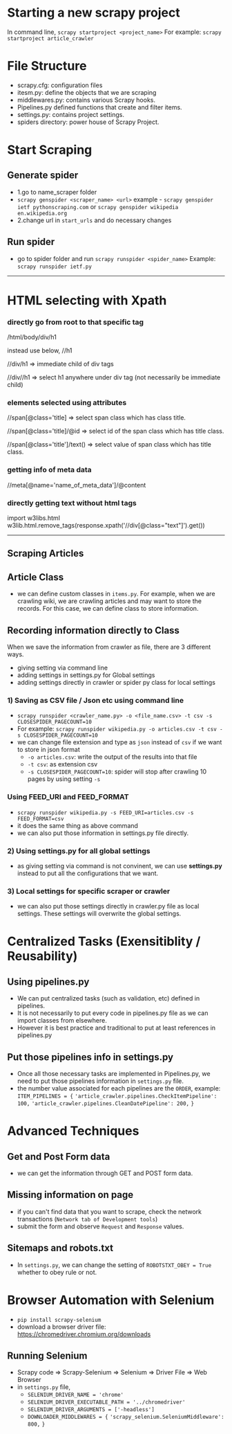 # Starting a new scrapy project

In command line,
`scrapy startproject <project_name>` For example: `scrapy startproject article_crawler`

# File Structure

- scrapy.cfg: configuration files
- itesm.py: define the objects that we are scraping
- middlewares.py: contains various Scrapy hooks.
- Pipelines.py defined functions that create and filter items.
- settings.py: contains project settings.
- spiders directory: power house of Scrapy Project.

# Start Scraping

## Generate spider

- 1.go to name_scraper folder
- `scrapy genspider <scraper_name> <url>` example - `scrapy genspider ietf pythonscraping.com` or `scrapy genspider wikipedia en.wikipedia.org`
- 2.change url in `start_urls` and do necessary changes

## Run spider

- go to spider folder and run `scrapy runspider <spider_name>` Example: `scrapy runspider ietf.py`

---

# HTML selecting with Xpath

### directly go from root to that specific tag

/html/body/div/h1

instead use below,
//h1

//div/h1 => immediate child of div tags

//div//h1 => select h1 anywhere under div tag (not necessarily be immediate child)

### elements selected using attributes

//span[@class='title] => select span class which has class title.

//span[@class='title]/@id => select id of the span class which has title class.

//span[@class='title']/text() => select value of span class which has title class.

### getting info of meta data

//meta[@name='name_of_meta_data']/@content

### directly getting text without html tags

import w3libs.html
w3lib.html.remove_tags(response.xpath('//div[@class="text"]').get())

---

## Scraping Articles

## Article Class

- we can define custom classes in `items.py`. For example, when we are crawling wiki, we are crawling articles and may want to store the records. For this case, we can define class to store information.

## Recording information directly to Class

When we save the information from crawler as file, there are 3 different ways.

- giving setting via command line
- adding settings in settings.py for Global settings
- adding settings directly in crawler or spider py class for local settings

### 1) Saving as CSV file / Json etc using command line

- `scrapy runspider <crawler_name.py> -o <file_name.csv> -t csv -s CLOSESPIDER_PAGECOUNT=10`
- For example: `scrapy runspider wikipedia.py -o articles.csv -t csv -s CLOSESPIDER_PAGECOUNT=10`
- we can change file extension and type as `json` instead of `csv` if we want to store in json format
  - `-o articles.csv`: write the output of the results into that file
  - `-t csv`: as extension csv
  - `-s CLOSESPIDER_PAGECOUNT=10`: spider will stop after crawling 10 pages by using setting `-s`

### Using FEED_URI and FEED_FORMAT

- `scrapy runspider wikipedia.py -s FEED_URI=articles.csv -s FEED_FORMAT=csv`
- it does the same thing as above command
- we can also put those information in settings.py file directly.

### 2) Using settings.py for all global settings

- as giving setting via command is not convinent, we can use **settings.py** instead to put all the configurations that we want.

### 3) Local settings for specific scraper or crawler

- we can also put those settings directly in crawler.py file as local settings. These settings will overwrite the global settings.

# Centralized Tasks (Exensitiblity / Reusability)

## Using pipelines.py

- We can put centralized tasks (such as validation, etc) defined in pipelines.
- It is not necessarily to put every code in pipelines.py file as we can import classes from elsewhere.
- However it is best practice and traditional to put at least references in pipelines.py

## Put those pipelines info in settings.py

- Once all those necessary tasks are implemented in Pipelines.py, we need to put those pipelines information in `settings.py` file.
- the number value associated for each pipelines are the `ORDER`, example:
  `ITEM_PIPELINES = {`
  `'article_crawler.pipelines.CheckItemPipeline': 100,`
  `'article_crawler.pipelines.CleanDatePipeline': 200,`
  `}`

# Advanced Techniques

## Get and Post Form data

- we can get the information through GET and POST form data.

## Missing information on page

- if you can't find data that you want to scrape, check the network transactions (`Network tab of Development tools`)
- submit the form and observe `Request` and `Response` values.

## Sitemaps and robots.txt

- In `settings.py`, we can change the setting of `ROBOTSTXT_OBEY = True` whether to obey rule or not.

# Browser Automation with Selenium

- `pip install scrapy-selenium`
- download a browser driver file: https://chromedriver.chromium.org/downloads

## Running Selenium

- Scrapy code => Scrapy-Selenium => Selenium => Driver File => Web Browser
- in `settings.py` file,
  - `SELENIUM_DRIVER_NAME = 'chrome'`
  - `SELENIUM_DRIVER_EXECUTABLE_PATH = '../chromedriver'`
  - `SELENIUM_DRIVER_ARGUMENTS = ['-headless']`
  - `DOWNLOADER_MIDDLEWARES = {`
    `'scrapy_selenium.SeleniumMiddleware': 800,`
    `}`
